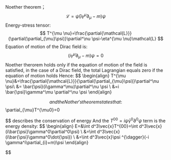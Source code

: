 Noether theorem；
$$
\mathcal{L}=\bar{\psi}(i\gamma^\mu\partial_{\mu}-m)\psi
$$
Energy-stress tensor:
$$
T^{\mu \nu}=\frac{\partial{\mathcal{L}}}{\partial(\partial_{\mu}\psi)}\partial^\nu \psi-\eta^{\mu \nu}\mathcal{L}
$$
Equation of motion of the Dirac field is:
$$
(i\gamma^\mu\partial_{\mu}-m)\psi=0
$$
Noether therorem holds only if the equation of motion of the field is satisfied, in the case of a Dirac field, the total Lagrangian equals zero if the equation of motion holds
Hence:
$$
\begin{align}
T^{\mu \nu}&=\frac{\partial{\mathcal{L}}}{\partial(\partial_{\mu}\psi)}\partial^\nu \psi\\ 
&= \bar{\psi}(i\gamma^\mu)\partial^\nu \psi \\
&=i \bar{\psi}\gamma^\mu \partial^\nu \psi
\end{align}

$$
and the Nother's theorem states that:
$$
\partial_{\mu}T^{\mu0}=0

$$
describes the conservation of energy
And the $T^{00}=i\bar{\psi} \gamma^0\partial^0\psi$ term is the energy density:
$$
\begin{align}
E=&\int d^3\vec{x}T^{00}=\int d^3\vec{x}(i\bar{\psi}\gamma^0\partial^0\psi) \\
&=\int d^3\vec{x}(i\bar{\psi}\gamma^0\dot{\psi}) \\
&=\int d^3\vec{x}\psi ^{\dagger}(-i \gamma^i\partial_{i}+m)\psi
\end{align}


$$
